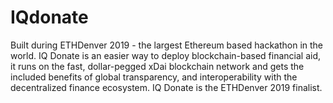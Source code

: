 # IQdonate
Built during ETHDenver 2019 - the largest Ethereum based hackathon in the world. IQ Donate is an easier way to deploy blockchain-based financial aid, it runs on the fast, dollar-pegged xDai blockchain network and gets the included benefits of global transparency, and interoperability with the decentralized finance ecosystem. 
IQ Donate is the ETHDenver 2019 finalist.

